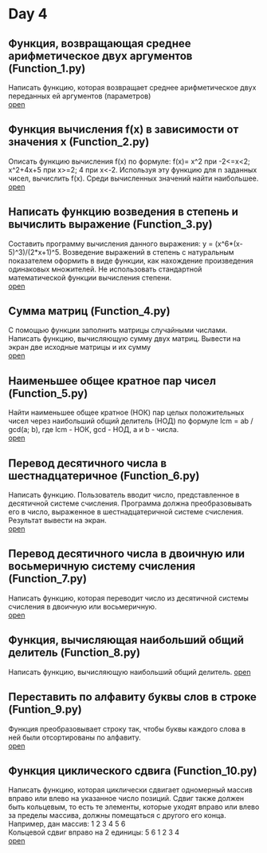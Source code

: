 # Day 4

## Функция, возвращающая среднее арифметическое двух аргументов (Function_1.py)
Написать функцию, которая возвращает среднее арифметическое двух переданных ей аргументов (параметров)<br>
[open](/Day4/Function_1.py)

## Функция вычисления f(x) в зависимости от значения x (Function_2.py)
Описать функцию вычисления f(x) по формуле:
f(x)= x^2 при -2<=x<2;
x^2+4x+5 при x>=2;
4 при x<-2.
Используя эту функцию для n заданных чисел, вычислить f(x). Среди вычисленных значений найти наибольшее.<br>
[open](/Day4/Function_2.py)

## Написать функцию возведения в степень и вычислить выражение (Function_3.py)
Составить программу вычисления данного выражения: y = (x^6*(x-5)^3)/(2*x+1)^5. 
Возведение выражений в степень с натуральным показателем оформить в виде функции, как нахождение произведения одинаковых множителей. 
Не использовать стандартной математической функции вычисления степени.<br>
[open](/Day4/Function_3.py)

## Сумма матриц (Function_4.py)
С помощью функции заполнить матрицы случайными числами. 
Написать функцию, вычисляющую сумму двух матриц. 
Вывести на экран две исходные матрицы и их сумму<br>
[open](/Day4/Function_4.py)

## Наименьшее общее кратное пар чисел (Function_5.py)
Найти наименьшее общее кратное (НОК) пар целых положительных чисел
через наибольший общий делитель (НОД) по формуле lcm = ab / gcd(a; b),
где lcm - НОК, gcd - НОД, a и b - числа.<br>
[open](/Day4/Function_5.py)

## Перевод десятичного числа в шестнадцатеричное (Function_6.py)
Написать функцию. Пользователь вводит число, представленное в десятичной системе счисления. 
Программа должна преобразовывать его в число, выраженное в шестнадцатеричной системе счисления. 
Результат вывести на экран.<br>
[open](/Day4/Function_6.py)

## Перевод десятичного числа в двоичную или восьмеричную систему счисления (Function_7.py)
Написать функцию, которая переводит число из десятичной системы счисления в двоичную или восьмеричную.<br>
[open](/Day4/Function_7.py)

## Функция, вычисляющая наибольший общий делитель (Function_8.py)
Написать функцию, вычисляющую наибольший общий делитель.
[open](/Day4/Function_8.py)

## Переставить по алфавиту буквы слов в строке (Funtion_9.py)
Функция преобразовывает строку так, чтобы буквы каждого слова в ней были отсортированы по алфавиту.<br>
[open](/Day4/Function_9.py)

## Функция циклического сдвига (Function_10.py)
Написать функцию, которая циклически сдвигает одномерный массив вправо или влево на указанное число позиций. 
Сдвиг также должен быть кольцевым, то есть те элементы, которые уходят вправо или влево за пределы массива, должны помещаться с другого его конца.<br>
Например, дан массив: 1 2 3 4 5 6 <br> 
Кольцевой сдвиг вправо на 2 единицы: 5 6 1 2 3 4 <br>
[open](/Day4/Function_10.py)

